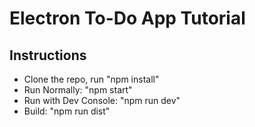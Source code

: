 # Electron To-Do App Tutorial

## Instructions
* Clone the repo, run "npm install"
* Run Normally: "npm start"
* Run with Dev Console: "npm run dev"
* Build: "npm run dist"